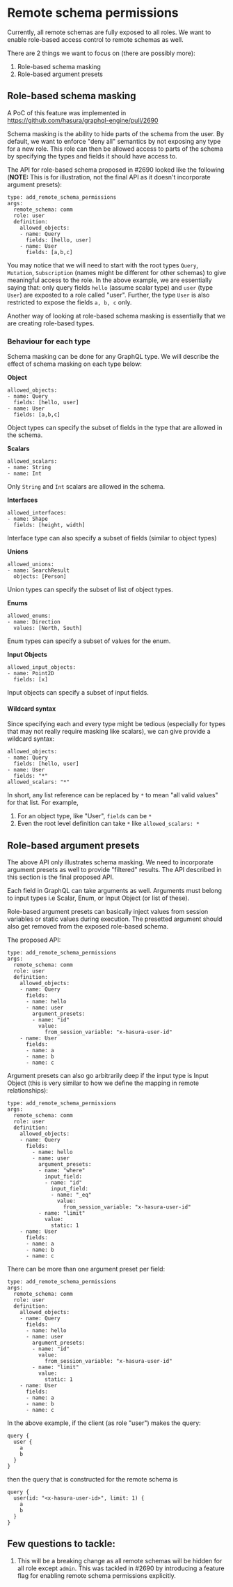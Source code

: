# Remote schema permissions

Currently, all remote schemas are fully exposed to all roles. We want to enable role-based access control to remote schemas as well.

There are 2 things we want to focus on (there are possibly more):

1. Role-based schema masking
2. Role-based argument presets

## Role-based schema masking

A PoC of this feature was implemented in https://github.com/hasura/graphql-engine/pull/2690

Schema masking is the ability to hide parts of the schema from the user. By default, we want to enforce "deny all" semantics by not exposing any type for a new role. 
This role can then be allowed access to parts of the schema by specifying the types and fields it should have access to.

The API for role-based schema proposed in #2690 looked like the following (**NOTE:** This is for illustration, not the final API as it doesn't incorporate argument presets):

```
type: add_remote_schema_permissions
args:
  remote_schema: comm
  role: user
  definition:
    allowed_objects:
    - name: Query
      fields: [hello, user]
    - name: User
      fields: [a,b,c]
```

You may notice that we will need to start with the root types `Query`, `Mutation`, `Subscription` (names might be different for other schemas) to give meaningful access to the role. In the above example, we are essentially saying that: only query fields `hello` (assume scalar type) and `user` (type `User`) are exposted to a role called "user". Further, the type `User` is also restricted to expose the fields `a, b, c` only.

Another way of looking at role-based schema masking is essentially that we are creating role-based types. 

### Behaviour for each type

Schema masking can be done for any GraphQL type. We will describe the effect of schema masking on each type below:

**Object**

```
allowed_objects:
- name: Query
  fields: [hello, user]
- name: User
  fields: [a,b,c]
```

Object types can specify the subset of fields in the type that are allowed in the schema.

**Scalars**

```
allowed_scalars:
- name: String
- name: Int
```

Only `String` and `Int` scalars are allowed in the schema.

**Interfaces**

```
allowed_interfaces:
- name: Shape
  fields: [height, width]
```

Interface type can also specify a subset of fields (similar to object types)

**Unions**

```
allowed_unions:
- name: SearchResult
  objects: [Person]
```

Union types can specify the subset of list of object types.


**Enums**

```
allowed_enums:
- name: Direction
  values: [North, South]
```

Enum types can specify a subset of values for the enum.

**Input Objects**

```
allowed_input_objects:
- name: Point2D
  fields: [x]
```

Input objects can specify a subset of input fields.

#### Wildcard syntax

Since specifying each and every type might be tedious (especially for types that may not really require masking like scalars), we can give provide a wildcard syntax:

```
allowed_objects:
- name: Query
  fields: [hello, user]
- name: User
  fields: "*"
allowed_scalars: "*"
```

In short, any list reference can be replaced by `*` to mean "all valid values" for that list. For example,

1. For an object type, like "User", `fields` can be `*`
2. Even the root level definition can take `*` like `allowed_scalars: *`


## Role-based argument presets

The above API only illustrates schema masking. We need to incorporate argument presets as well to provide "filtered" results. The API described in this section is the final proposed API.

Each field in GraphQL can take arguments as well. Arguments must belong to input types i.e Scalar, Enum, or Input Object (or list of these).

Role-based argument presets can basically inject values from session variables or static values during execution. The presetted argument should also get removed from the exposed role-based schema.

The proposed API:

```
type: add_remote_schema_permissions
args:
  remote_schema: comm
  role: user
  definition:
    allowed_objects:
    - name: Query
      fields: 
      - name: hello
      - name: user
        argument_presets:
        - name: "id"
          value:
            from_session_variable: "x-hasura-user-id"
    - name: User
      fields:
      - name: a
      - name: b
      - name: c
```

Argument presets can also go arbitrarily deep if the input type is Input Object (this is very similar to how we define the mapping in remote relationships):

```
type: add_remote_schema_permissions
args:
  remote_schema: comm
  role: user
  definition:
    allowed_objects:
    - name: Query
      fields:
        - name: hello
        - name: user
          argument_presets:
          - name: "where"
            input_field:
            - name: "id"
              input_field:
              - name: "_eq"
                value:
                  from_session_variable: "x-hasura-user-id"
          - name: "limit"
            value:
              static: 1
    - name: User
      fields:
      - name: a
      - name: b
      - name: c
```

There can be more than one argument preset per field:

```
type: add_remote_schema_permissions
args:
  remote_schema: comm
  role: user
  definition:
    allowed_objects:
    - name: Query
      fields: 
      - name: hello
      - name: user
        argument_presets:
        - name: "id"
          value:
            from_session_variable: "x-hasura-user-id"
        - name: "limit"
          value:
            static: 1
    - name: User
      fields:
      - name: a
      - name: b
      - name: c
```

In the above example, if the client (as role "user") makes the query:

```
query {
  user {
    a
    b
  }
}
```

then the query that is constructed for the remote schema is

```
query {
  user(id: "<x-hasura-user-id>", limit: 1) {
    a
    b
  }
}
```

## Few questions to tackle:

1. This will be a breaking change as all remote schemas will be hidden for all role except `admin`. This was tackled in #2690 by introducing a feature flag for enabling remote schema permissions explicitly.
